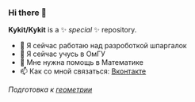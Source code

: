 ### Hi there 👋


**Kykit/Kykit** is a ✨ _special_ ✨ repository.

- 🔭 Я сейчас работаю над разроботкой шпаргалок
- 🌱 Я сейчас учусь в ОмГУ
- 🤔 Мне нужна помощь в Математике
- 📫 Как со мной связаться: [Вконтакте](https://vk.com/artembaranove)

*Подготовка к [геометрии](https://github.com/Kykit/Kykit/blob/main/%D0%90%D0%BD%D0%B0%D0%BB%D0%B8%D1%82%D0%B8%D1%87%D0%B5%D1%81%D0%BA%D0%B0%D1%8F%20%D0%B3%D0%B5%D0%BE%D0%BC%D0%B5%D1%82%D1%80%D0%B8%D1%8F/%D0%92%D0%BE%D0%BF%D1%80%D0%BE%D1%81%D1%8B%20%D0%BF%D0%BE%20%D0%B0%D0%BD%D0%B0%D0%BB%D0%B8%D1%82%D0%B8%D1%87%D0%B5%D1%81%D0%BA%D0%BE%D0%B9%20%D0%B3%D0%B5%D0%BE%D0%BC%D0%B5%D1%82%D1%80%D0%B8%D0%B8.md)* 

